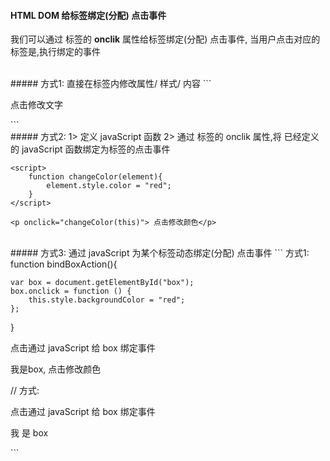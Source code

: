 #### HTML DOM 给标签绑定(分配) 点击事件

我们可以通过 标签的 **onclik** 属性给标签绑定(分配) 点击事件, 当用户点击对应的标签是,执行绑定的事件

<br>
##### 方式1:
直接在标签内修改属性/ 样式/ 内容
```
<p onclick="this.style.color='purple'; this.style.lineHeight='50px'">点击修改文字</p>
```


<br>
##### 方式2:
1> 定义 javaScript 函数
2> 通过 标签的 onclik 属性,将 已经定义的 javaScript 函数绑定为标签的点击事件

```
<script>
    function changeColor(element){
        element.style.color = "red";
    }
</script>

<p onclick="changeColor(this)"> 点击修改颜色</p>
```




<br>
##### 方式3:
通过 javaScript 为某个标签动态绑定(分配) 点击事件
```
方式1:
function bindBoxAction(){

    var box = document.getElementById("box");
    box.onclick = function () {
        this.style.backgroundColor = "red";
    };
}


<p onclick="bindBoxAction()"> 点击通过 javaScript 给 box 绑定事件</p>
<p id="box"> 我是box, 点击修改颜色 </p>

// 方式:
<script>

    function test() {
        var box = document.getElementById("box");
        box.style.backgroundColor = "red";
    }

    function bindBoxAction(){

        var box = document.getElementById("box");
        box.onclick = test;
    }
</script>
    
<p onclick="bindBoxAction()"> 点击通过 javaScript 给 box 绑定事件</p>
<p id="box"> 我 是 box </p>
```